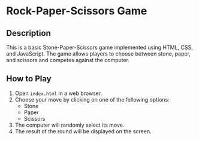 # Rock-Paper-Scissors Game

## Description

This is a basic Stone-Paper-Scissors game implemented using HTML, CSS, and JavaScript. The game allows players to choose between stone, paper, and scissors and competes against the computer.

## How to Play

1. Open `index.html` in a web browser.
2. Choose your move by clicking on one of the following options:
    - Stone
    - Paper
    - Scissors
3. The computer will randomly select its move.
4. The result of the round will be displayed on the screen.

